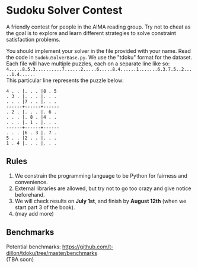 # Sudoku Solver Contest
A friendly contest for people in the AIMA reading group. Try not to cheat as the goal is to explore and learn different strategies to solve constraint satisfaction problems. 

You should implement your solver in the file provided with your name. Read the code in `SudokuSolverBase.py`.
We use the "tdoku" format for the dataset. Each file will have multiple puzzles, each on a separate line like so:  
`4.....8.5.3..........7......2.....6.....8.4......1.......6.3.7.5..2.....1.4......`  
This particular line represents the puzzle below:  
```
4 . . |. . . |8 . 5 
. 3 . |. . . |. . . 
. . . |7 . . |. . . 
------+------+------
. 2 . |. . . |. 6 . 
. . . |. 8 . |4 . . 
. . . |. 1 . |. . . 
------+------+------
. . . |6 . 3 |. 7 . 
5 . . |2 . . |. . . 
1 . 4 |. . . |. . . 
```

## Rules
1. We constrain the programming language to be Python for fairness and convenience. 
2. External libraries are allowed, but try not to go too crazy and give notice beforehand. 
3. We will check results on **July 1st**, and finish by **August 12th** (when we start part 3 of the book).
4. (may add more)

## Benchmarks
Potential benchmarks:
https://github.com/t-dillon/tdoku/tree/master/benchmarks  
(TBA soon)
